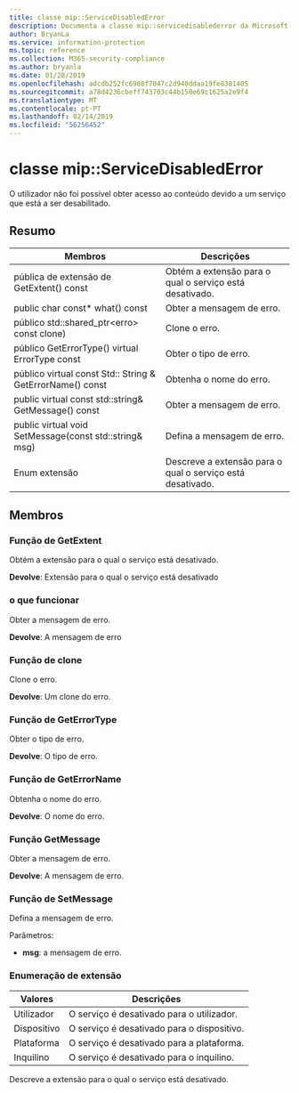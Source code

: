 ```yaml
---
title: classe mip::ServiceDisabledError
description: Documenta a classe mip::servicedisablederror da Microsoft Information Protection (MIP) SDK.
author: BryanLa
ms.service: information-protection
ms.topic: reference
ms.collection: M365-security-compliance
ms.author: bryanla
ms.date: 01/28/2019
ms.openlocfilehash: adcdb252fc6988f7047c2d940ddaa19fe8381405
ms.sourcegitcommit: a78d4236cbeff743703c44b150e69c1625a2e9f4
ms.translationtype: MT
ms.contentlocale: pt-PT
ms.lasthandoff: 02/14/2019
ms.locfileid: "56256452"
---
```

# <a name="class-mipservicedisablederror"></a>classe mip::ServiceDisabledError 
O utilizador não foi possível obter acesso ao conteúdo devido a um serviço que está a ser desabilitado.
  
## <a name="summary"></a>Resumo
 Membros                        | Descrições                                
--------------------------------|---------------------------------------------
pública de extensão de GetExtent() const  |  Obtém a extensão para o qual o serviço está desativado.
public char const* what() const  |  Obter a mensagem de erro.
público std::shared_ptr\<erro\> const clone)  |  Clone o erro.
público GetErrorType() virtual ErrorType const  |  Obter o tipo de erro.
público virtual const Std:: String & GetErrorName() const  |  Obtenha o nome do erro.
public virtual const std::string& GetMessage() const  |  Obter a mensagem de erro.
public virtual void SetMessage(const std::string& msg)  |  Defina a mensagem de erro.
Enum extensão  |  Descreve a extensão para o qual o serviço está desativado.
  
## <a name="members"></a>Membros
  
### <a name="getextent-function"></a>Função de GetExtent
Obtém a extensão para o qual o serviço está desativado.

  
**Devolve**: Extensão para o qual o serviço está desativado
  
### <a name="what-function"></a>o que funcionar
Obter a mensagem de erro.

  
**Devolve**: A mensagem de erro
  
### <a name="clone-function"></a>Função de clone
Clone o erro.

  
**Devolve**: Um clone do erro.
  
### <a name="geterrortype-function"></a>Função de GetErrorType
Obter o tipo de erro.

  
**Devolve**: O tipo de erro.
  
### <a name="geterrorname-function"></a>Função de GetErrorName
Obtenha o nome do erro.

  
**Devolve**: O nome do erro.
  
### <a name="getmessage-function"></a>Função GetMessage
Obter a mensagem de erro.

  
**Devolve**: A mensagem de erro.
  
### <a name="setmessage-function"></a>Função de SetMessage
Defina a mensagem de erro.

Parâmetros:  
* **msg**: a mensagem de erro.


  
### <a name="extent-enum"></a>Enumeração de extensão
 Valores                         | Descrições                                
--------------------------------|---------------------------------------------
Utilizador            | O serviço é desativado para o utilizador.
Dispositivo            | O serviço é desativado para o dispositivo.
Plataforma            | O serviço é desativado para a plataforma.
Inquilino            | O serviço é desativado para o inquilino.
Descreve a extensão para o qual o serviço está desativado.
